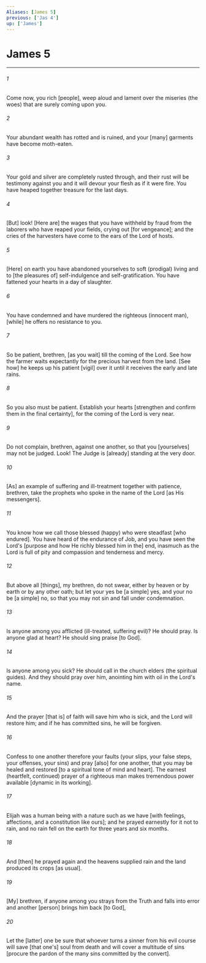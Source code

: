 ```yaml
---
Aliases: [James 5]
previous: ['Jas 4']
up: ['James']
---
```

# James 5

***


###### 1 


Come now, you rich [people], weep aloud and lament over the miseries (the woes) that are surely coming upon you. 


###### 2 


Your abundant wealth has rotted and is ruined, and your [many] garments have become moth-eaten. 


###### 3 


Your gold and silver are completely rusted through, and their rust will be testimony against you and it will devour your flesh as if it were fire. You have heaped together treasure for the last days. 


###### 4 


[But] look! [Here are] the wages that you have withheld by fraud from the laborers who have reaped your fields, crying out [for vengeance]; and the cries of the harvesters have come to the ears of the Lord of hosts. 


###### 5 


[Here] on earth you have abandoned yourselves to soft (prodigal) living and to [the pleasures of] self-indulgence and self-gratification. You have fattened your hearts in a day of slaughter. 


###### 6 


You have condemned and have murdered the righteous (innocent man), [while] he offers no resistance to you. 


###### 7 


So be patient, brethren, [as you wait] till the coming of the Lord. See how the farmer waits expectantly for the precious harvest from the land. [See how] he keeps up his patient [vigil] over it until it receives the early and late rains. 


###### 8 


So you also must be patient. Establish your hearts [strengthen and confirm them in the final certainty], for the coming of the Lord is very near. 


###### 9 


Do not complain, brethren, against one another, so that you [yourselves] may not be judged. Look! The Judge is [already] standing at the very door. 


###### 10 


[As] an example of suffering and ill-treatment together with patience, brethren, take the prophets who spoke in the name of the Lord [as His messengers]. 


###### 11 


You know how we call those blessed (happy) who were steadfast [who endured]. You have heard of the endurance of Job, and you have seen the Lord's [purpose and how He richly blessed him in the] end, inasmuch as the Lord is full of pity and compassion and tenderness and mercy. 


###### 12 


But above all [things], my brethren, do not swear, either by heaven or by earth or by any other oath; but let your yes be [a simple] yes, and your no be [a simple] no, so that you may not sin and fall under condemnation. 


###### 13 


Is anyone among you afflicted (ill-treated, suffering evil)? He should pray. Is anyone glad at heart? He should sing praise [to God]. 


###### 14 


Is anyone among you sick? He should call in the church elders (the spiritual guides). And they should pray over him, anointing him with oil in the Lord's name. 


###### 15 


And the prayer [that is] of faith will save him who is sick, and the Lord will restore him; and if he has committed sins, he will be forgiven. 


###### 16 


Confess to one another therefore your faults (your slips, your false steps, your offenses, your sins) and pray [also] for one another, that you may be healed and restored [to a spiritual tone of mind and heart]. The earnest (heartfelt, continued) prayer of a righteous man makes tremendous power available [dynamic in its working]. 


###### 17 


Elijah was a human being with a nature such as we have [with feelings, affections, and a constitution like ours]; and he prayed earnestly for it not to rain, and no rain fell on the earth for three years and six months. 


###### 18 


And [then] he prayed again and the heavens supplied rain and the land produced its crops [as usual]. 


###### 19 


[My] brethren, if anyone among you strays from the Truth and falls into error and another [person] brings him back [to God], 


###### 20 


Let the [latter] one be sure that whoever turns a sinner from his evil course will save [that one's] soul from death and will cover a multitude of sins [procure the pardon of the many sins committed by the convert].
